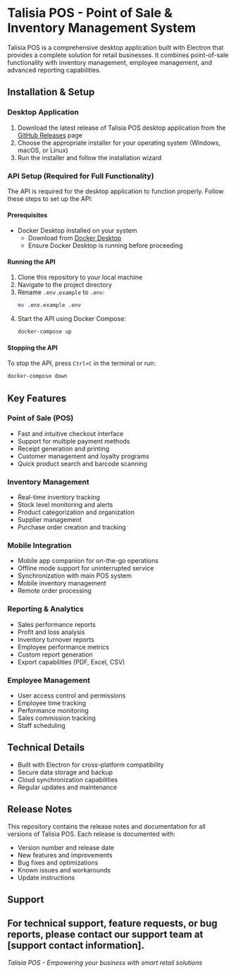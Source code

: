 # Talisia POS - Point of Sale & Inventory Management System

Talisia POS is a comprehensive desktop application built with Electron that provides a complete solution for retail businesses. It combines point-of-sale functionality with inventory management, employee management, and advanced reporting capabilities.

## Installation & Setup

### Desktop Application
1. Download the latest release of Talisia POS desktop application from the [GitHub Releases](https://github.com/your-repo/releases) page
2. Choose the appropriate installer for your operating system (Windows, macOS, or Linux)
3. Run the installer and follow the installation wizard

### API Setup (Required for Full Functionality)
The API is required for the desktop application to function properly. Follow these steps to set up the API:

#### Prerequisites
- Docker Desktop installed on your system
  - Download from [Docker Desktop](https://www.docker.com/products/docker-desktop)
  - Ensure Docker Desktop is running before proceeding

#### Running the API
1. Clone this repository to your local machine
2. Navigate to the project directory
3. Rename `.env.example` to `.env`:
   ```bash
   mv .env.example .env
   ```
4. Start the API using Docker Compose:
   ```bash
   docker-compose up
   ```

#### Stopping the API
To stop the API, press `Ctrl+C` in the terminal or run:
```bash
docker-compose down
```

## Key Features

### Point of Sale (POS)
- Fast and intuitive checkout interface
- Support for multiple payment methods
- Receipt generation and printing
- Customer management and loyalty programs
- Quick product search and barcode scanning

### Inventory Management
- Real-time inventory tracking
- Stock level monitoring and alerts
- Product categorization and organization
- Supplier management
- Purchase order creation and tracking

### Mobile Integration
- Mobile app companion for on-the-go operations
- Offline mode support for uninterrupted service
- Synchronization with main POS system
- Mobile inventory management
- Remote order processing

### Reporting & Analytics
- Sales performance reports
- Profit and loss analysis
- Inventory turnover reports
- Employee performance metrics
- Custom report generation
- Export capabilities (PDF, Excel, CSV)

### Employee Management
- User access control and permissions
- Employee time tracking
- Performance monitoring
- Sales commission tracking
- Staff scheduling

## Technical Details
- Built with Electron for cross-platform compatibility
- Secure data storage and backup
- Cloud synchronization capabilities
- Regular updates and maintenance

## Release Notes
This repository contains the release notes and documentation for all versions of Talisia POS. Each release is documented with:
- Version number and release date
- New features and improvements
- Bug fixes and optimizations
- Known issues and workarounds
- Update instructions

## Support
For technical support, feature requests, or bug reports, please contact our support team at [support contact information].
---

*Talisia POS - Empowering your business with smart retail solutions* 